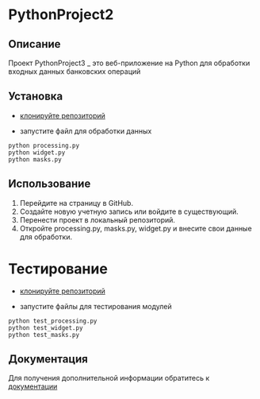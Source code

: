# PythonProject2

## Описание
Проект PythonProject3 _ это веб-приложение на Python для обработки входных данных банковских операций 

## Установка
- [клонируйте репозиторий](https://github.com/albinakazartseva2215/PythonProject2.git)

- запустите файл для обработки данных 
```
python processing.py
python widget.py
python masks.py
```

## Использование
1. Перейдите на страницу в GitHub.
2. Создайте новую учетную запись или войдите в существующий.
3. Перенести проект в локальный репозиторий.
4. Откройте processing.py, masks.py, widget.py и внесите свои данные для обработки.


# Тестирование
- [клонируйте репозиторий](https://github.com/albinakazartseva2215/PythonProject2.git)

- запустите файлы для тестирования модулей
```
python test_processing.py
python test_widget.py
python test_masks.py
```

## Документация
Для получения дополнительной информации обратитесь к [документации](https://nodejs.README.md)
